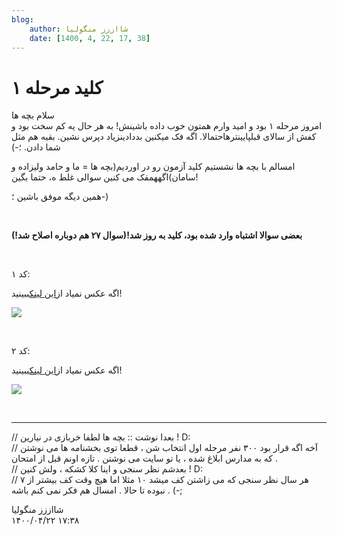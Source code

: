 ```yaml
---
blog:
    author: شااززز منگولیا
    date: [1400, 4, 22, 17, 38]
---
```

# کلید مرحله ۱

<div class="cnt">
سلام بچه ها<br/>امروز مرحله ۱ بود و امید وارم همتون خوب داده باشینش! 
به هر حال یه کم سخت بود و کفش از سالای قبل‫پایینترهاحتمالا. اگه فک 
میکنین بددادینزیاد دپرس نشین. بقیه هم مثل شما دادن. ؛-)<p>امسالم با بچه ها نشستیم کلید آزمون رو در اوردیم(بچه ها = ما و حامد ولیزاده و سامان)اگههمفک می کنین سوالی غلط ه، حتما بگین!</p>
<p>همین دیگه موفق باشین ؛-)</p>
<p><br/></p>
<p><strong>بعضی سوالا اشتباه وارد شده بود، کلید به روز شد!</strong><strong>(سوال ۲۷ هم دوباره اصلاح شد!)</strong></p>
<p><br/></p>
<p align="baseline">کد ۱:</p>
<p>اگه عکس نمیاد از<a href="http://bayanbox.ir/user/hamedsaleh/code1.png">این لینک</a>ببینید!</p>
<p align="baseline"><img height="0" src="http://sh44zzz.gigfa.com/code1.png" width="0"/><img src="http://bayanbox.ir/user/hamedsaleh/code1.png?view"/></p>
<p><br/></p>
<p align="baseline">کد ۲:</p>
<p>اگه عکس نمیاد از<a href="http://bayanbox.ir/user/hamedsaleh/code2.png">این لینک</a>ببینید!</p>
<p><img src="http://bayanbox.ir/user/hamedsaleh/code2.png?view"/></p>
<p><br/></p>
<hr size="2" width="100%"/>
<p>// بعدا نوشت :: بچه ها لطفا خربازی در نیارین ! D:<br/>// آخه اگه قرار بود ۳۰۰ نفر مرحله اول انتخاب شن ، قطعا توی بخشنامه ها می نوشتن که به مدارس ابلاغ شده ، یا تو سایت می نوشتن . تازه اونم قبل از امتحان .<br/>// بعدشم نظر سنجی و اینا کلا کشکه ، ولش کنین ! D:<br/>// هر سال نظر سنجی که می زاشتن کف میشد ۱۰ مثلا اما هیچ وقت کف بیشتر از ۷ نبوده تا حالا . امسال هم فکر نمی کنم باشه . (-;</p>
<p></p>
</div>

<div class="blog-info">
    <div class="blog-author">شااززز منگولیا</div>
    <div class="blog-date">۱۴۰۰/۰۴/۲۲ ۱۷:۳۸</div>
</div>

